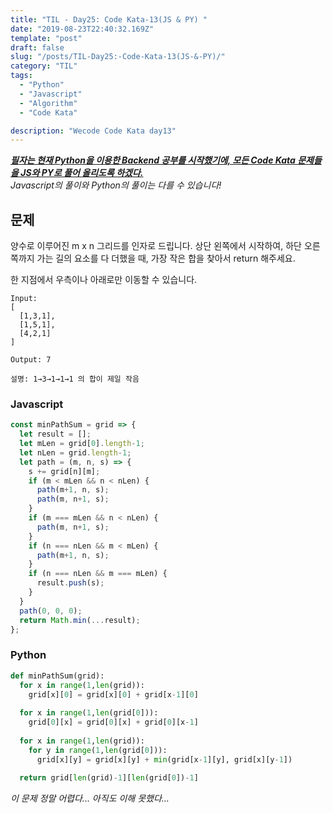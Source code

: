 ```yaml
---
title: "TIL - Day25: Code Kata-13(JS & PY) "
date: "2019-08-23T22:40:32.169Z"
template: "post"
draft: false
slug: "/posts/TIL-Day25:-Code-Kata-13(JS-&-PY)/"
category: "TIL"
tags:
  - "Python"
  - "Javascript"
  - "Algorithm"
  - "Code Kata"

description: "Wecode Code Kata day13"
---
```


_**<u>필자는 현재 Python을 이용한 Backend 공부를 시작했기에, 모든 Code Kata 문제들을 JS와 PY로 풀어 올리도록 하겠다.</u>**_</br>
_Javascript의 풀이와 Python의 풀이는 다를 수 있습니다!_

## 문제
양수로 이루어진 m x n 그리드를 인자로 드립니다.
상단 왼쪽에서 시작하여, 하단 오른쪽까지 가는 길의 요소를 다 더했을 때,
가장 작은 합을 찾아서 return 해주세요.

한 지점에서 우측이나 아래로만 이동할 수 있습니다.

```
Input:
[
  [1,3,1],
  [1,5,1],
  [4,2,1]
]

Output: 7

설명: 1→3→1→1→1 의 합이 제일 작음
```

### Javascript

```Javascript
const minPathSum = grid => {
  let result = [];
  let mLen = grid[0].length-1;
  let nLen = grid.length-1;
  let path = (m, n, s) => {
    s += grid[n][m];
    if (m < mLen && n < nLen) {
      path(m+1, n, s);
      path(m, n+1, s);
    }
    if (m === mLen && n < nLen) {
      path(m, n+1, s);
    }
    if (n === nLen && m < mLen) {
      path(m+1, n, s);
    }
    if (n === nLen && m === mLen) {
      result.push(s);
    }
  }
  path(0, 0, 0);
  return Math.min(...result);
};
```

### Python

```Python
def minPathSum(grid):
  for x in range(1,len(grid)):
    grid[x][0] = grid[x][0] + grid[x-1][0]
  
  for x in range(1,len(grid[0])):
    grid[0][x] = grid[0][x] + grid[0][x-1]
    
  for x in range(1,len(grid)):
    for y in range(1,len(grid[0])):
      grid[x][y] = grid[x][y] + min(grid[x-1][y], grid[x][y-1])
  
  return grid[len(grid)-1][len(grid[0])-1]
```
*이 문제 정말 어렵다... 아직도 이해 못했다...*

